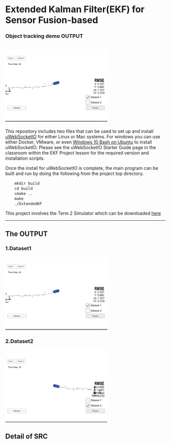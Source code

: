 # Extended Kalman Filter(EKF) for Sensor Fusion-based 
### Object tracking demo OUTPUT
![EKF](./readme_img/dataset1.gif)  
---
This repository includes two files that can be used to set up and install [uWebSocketIO](https://github.com/uWebSockets/uWebSockets) for either Linux or Mac systems. For windows you can use either Docker, VMware, or even [Windows 10 Bash on Ubuntu](https://www.howtogeek.com/249966/how-to-install-and-use-the-linux-bash-shell-on-windows-10/) to install uWebSocketIO. Please see the uWebSocketIO Starter Guide page in the classroom within the EKF Project lesson for the required version and installation scripts.

Once the install for uWebSocketIO is complete, the main program can be built and run by doing the following from the project top directory.
```shell
	mkdir build
	cd build
	cmake ..
	make
	./ExtendedKF
```
This project involves the Term 2 Simulator which can be downloaded [here](https://github.com/udacity/self-driving-car-sim/releases)

---
## The OUTPUT 
### 1.Dataset1
![gif](./readme_img/dataset1.gif)  
### 2.Dataset2
![gif](./readme_img/dataset2.gif)  

## Detail of SRC

